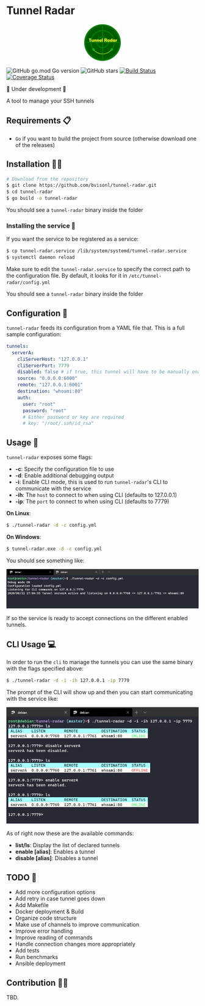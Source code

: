 # Tunnel Radar

<div style="text-align:center"><img src="./doc/logo.png"></div>

![GitHub go.mod Go version](https://img.shields.io/github/go-mod/go-version/bvisonl/tunnel-radar) ![GitHub stars](https://img.shields.io/github/stars/bvisonl/tunnel-radar) [![Build Status](https://travis-ci.org/bvisonl/tunnel-radar.svg?branch=master)](https://travis-ci.org/bvisonl/tunnel-radar) [![Coverage Status](https://coveralls.io/repos/github/bvisonl/tunnel-radar/badge.svg)](https://coveralls.io/github/bvisonl/tunnel-radar)

🚧 Under development 🚧

A tool to manage your SSH tunnels

## Requirements 📋

* `Go` if you want to build the project from source (otherwise download one of the releases)

## Installation 👨‍💻
```bash
# Download from the repository
$ git clone https://github.com/bvisonl/tunnel-radar.git
$ cd tunnel-radar
$ go build -o tunnel-radar
```

You should see a `tunnel-radar` binary inside the folder

### Installing the service 🚥

If you want the service to be registered as a service:

```bash
$ cp tunnel-radar.service /lib/system/systemd/tunnel-radar.service
$ systemctl daemon reload
```

Make sure to edit the `tunnel-radar.service` to specify the correct path to the configuration file. By default, it looks for it in `/etc/tunnel-radar/config.yml`

You should see a `tunnel-radar` binary inside the folder

## Configuration 🛃

`tunnel-radar` feeds its configuration from a YAML file  that. This is a full sample configuration:

```yaml
tunnels:
  serverA:
    cliServerHost: "127.0.0.1"
    cliServerPort: 7779
    disabled: false # if true, this tunnel will have to be manually enabled
    source: "0.0.0.0:6000"
    remote: "127.0.0.1:6001"
    destination: "whoami:80"
    auth:
      user: "root"
      password: "root"
      # Either password or key are required
      # key: "/root/.ssh/id_rsa"


```
## Usage 🏹

`tunnel-radar` exposes some flags:

* **-c**: Specify the configuration file to use
* **-d**: Enable additional debugging output
* **-i**: Enable CLI mode, this is used to run `tunnel-radar`'s CLI to communicate with the service
* **-ih**: The `host` to connect to when using CLI (defaults to 127.0.0.1)
* **-ip**: The `port` to connect to when using CLI (defaults to 7779)

**On Linux**:
```bash
$ ./tunnel-radar -d -c config.yml
```

**On Windows**:
```bash
$ tunnel-radar.exe -d -c config.yml
```
You should see something like:

<div style="text-align:center"><img src="./doc/images/usage_1.png"></div>

If so the service is ready to accept connections on the different enabled tunnels.

## CLI Usage 💻

In order to run the `cli` to manage the tunnels you can use the same binary with the flags specified above:

```bash
$ ./tunnel-radar -d -i -ih 127.0.0.1 -ip 7779
```

The prompt of the CLI will show up and then you can start communicating with the service like:

<div style="text-align:center"><img src="./doc/images/usage_2.png"></div>

As of right now these are the available commands:

* **list/ls**: Display the list of declared tunnels
* **enable [alias]**: Enables a tunnel
* **disable [alias]**: Disables a tunnel

## TODO 🔨
* Add more configuration options
* Add retry in case tunnel goes down
* Add Makefile
* Docker deployment & Build
* Organize code structure
* Make use of channels to improve communication
* Improve error handling
* Improve reading of commands
* Handle connection changes more appropriately
* Add tests
* Run benchmarks
* Ansible deployment

## Contribution 👨‍🏭

TBD.
